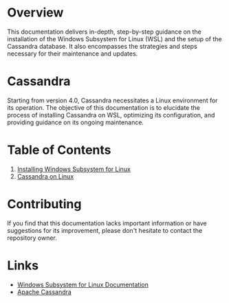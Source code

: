 # Overview
This documentation delivers in-depth, step-by-step guidance on the installation of the Windows Subsystem for Linux (WSL) and the setup of the Cassandra database. It also encompasses the strategies and steps necessary for their maintenance and updates.

# Cassandra

Starting from version 4.0, Cassandra necessitates a Linux environment for its operation. The objective of this documentation is to elucidate the process of installing Cassandra on WSL, optimizing its configuration, and providing guidance on its ongoing maintenance.

# Table of Contents

1. [Installing Windows Subsystem for Linux](wsl/README.md)
2. [Cassandra on Linux](cassandra-on-linux/README.md)

# Contributing

If you find that this documentation lacks important information or have suggestions for its improvement, please don't hesitate to contact the repository owner.

# Links

* [Windows Subsystem for Linux Documentation](https://learn.microsoft.com/en-us/windows/wsl)
* [Apache Cassandra](https://cassandra.apache.org)